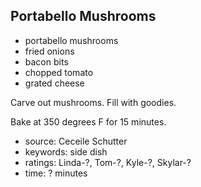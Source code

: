 Portabello Mushrooms
--------------------

- portabello mushrooms
- fried onions
- bacon bits
- chopped tomato
- grated cheese

Carve out mushrooms.  Fill with goodies.

Bake at 350 degrees F for 15 minutes.

- source: Ceceile Schutter
- keywords: side dish
- ratings: Linda-?, Tom-?, Kyle-?, Skylar-?
- time: ? minutes

